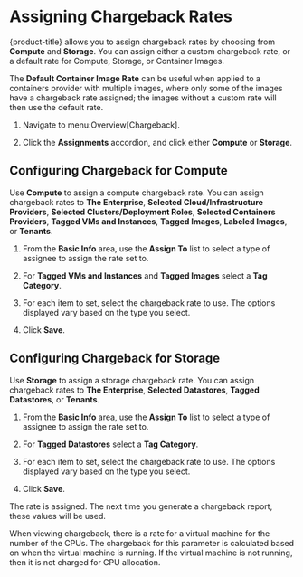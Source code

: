# Assigning Chargeback Rates

{product-title} allows you to assign chargeback rates by choosing from
**Compute** and **Storage**. You can assign either a custom chargeback
rate, or a default rate for Compute, Storage, or Container Images.

<div class="note">

The **Default Container Image Rate** can be useful when applied to a
containers provider with multiple images, where only some of the images
have a chargeback rate assigned; the images without a custom rate will
then use the default rate.

</div>

1.  Navigate to menu:Overview\[Chargeback\].

2.  Click the **Assignments** accordion, and click either **Compute** or
    **Storage**.

## Configuring Chargeback for Compute

Use **Compute** to assign a compute chargeback rate. You can assign
chargeback rates to **The Enterprise**, **Selected Cloud/Infrastructure
Providers**, **Selected Clusters/Deployment Roles**, **Selected
Containers Providers**, **Tagged VMs and Instances**, **Tagged Images**,
**Labeled Images**, or **Tenants**.

1.  From the **Basic Info** area, use the **Assign To** list to select a
    type of assignee to assign the rate set to.

2.  For **Tagged VMs and Instances** and **Tagged Images** select a
    **Tag Category**.

3.  For each item to set, select the chargeback rate to use. The options
    displayed vary based on the type you select.

4.  Click **Save**.

## Configuring Chargeback for Storage

Use **Storage** to assign a storage chargeback rate. You can assign
chargeback rates to **The Enterprise**, **Selected Datastores**,
**Tagged Datastores**, or **Tenants**.

1.  From the **Basic Info** area, use the **Assign To** list to select a
    type of assignee to assign the rate set to.

2.  For **Tagged Datastores** select a **Tag Category**.

3.  For each item to set, select the chargeback rate to use. The options
    displayed vary based on the type you select.

4.  Click **Save**.

The rate is assigned. The next time you generate a chargeback report,
these values will be used.

<div class="note">

When viewing chargeback, there is a rate for a virtual machine for the
number of the CPUs. The chargeback for this parameter is calculated
based on when the virtual machine is running. If the virtual machine is
not running, then it is not charged for CPU allocation.

</div>
